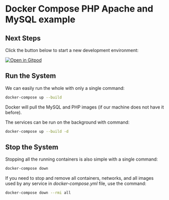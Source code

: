 # Docker Compose PHP Apache and MySQL example


## Next Steps

Click the button below to start a new development environment:

[![Open in Gitpod](https://gitpod.io/button/open-in-gitpod.svg)](https://gitpod.io/#https://github.com/mastroiannim/docker-compose-php-mysql)

## Run the System
We can easily run the whole with only a single command:
```bash
docker-compose up --build
```

Docker will pull the MySQL and PHP images (if our machine does not have it before).

The services can be run on the background with command:
```bash
docker-compose up --build -d
```

## Stop the System
Stopping all the running containers is also simple with a single command:
```bash
docker-compose down
```

If you need to stop and remove all containers, networks, and all images used by any service in <em>docker-compose.yml</em> file, use the command:
```bash
docker-compose down --rmi all
```
